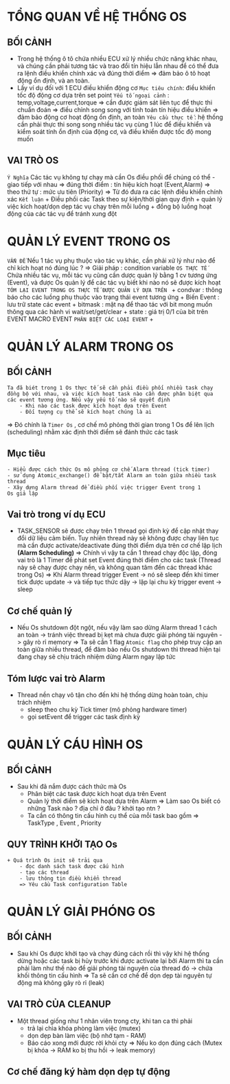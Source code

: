 # TỔNG QUAN VỀ HỆ THỐNG OS 
## BỐI CẢNH
+ Trong hệ thống ô tô chứa nhiều ECU xử lý nhiều chức năng khác nhau, và chúng cần phải tương tác và trao đổi tín hiệu lẫn nhau 
    để có thể đưa ra lệnh điều khiển chính xác và đúng thời điểm
    => đảm bảo ô tô hoạt động ổn định, và an toàn.
+ Lấy ví dụ đối với 1 ECU điều khiển động cơ 
    `Mục tiêu chính`: điều khiển tốc độ động cơ dựa trên set point
    `Yếu tố ngoại cảnh` : temp,voltage,current,torque 
        => cần được giám sát liên tục để thực thi chuẩn đoán 
        => điều chỉnh song song với tính toán tín hiệu điều khiển 
        => đảm bảo động cơ hoạt động ổn định, an toàn 
    `Yêu cầu thực tế` : hệ thống cần phải thực thi song song nhiều tác vụ cùng 1 lúc để điều khiển và kiểm soát tính ổn định của động cơ, 
    và điều khiển được tốc độ mong muốn
## VAI TRÒ OS 
`Ý Nghĩa`
    Các tác vụ không tự chạy mà cần Os điều phối để chúng có thể 
        - giao tiếp với nhau 
            => đúng thời điểm   : tín hiệu kích hoạt (Event,Alarm)
            => theo thứ tự      : mức ưu tiên (Priority)
        => Từ đó đưa ra các lệnh điều khiển chính xác 
`Kết luận`
    + Điều phối các Task theo sự kiện/thời gian quy định
    + quản lý việc kích hoạt/dọn dẹp tác vụ chạy trên mỗi luồng
    + đồng bộ luồng hoạt động của các tác vụ để tránh xung đột 
# QUẢN LÝ EVENT TRONG OS
`VẤN ĐỀ` 
    Nếu 1 tác vụ phụ thuộc vào tác vụ khác, cần phải xử lý như nào để chỉ kích hoạt nó đúng lúc ?
    => Giải pháp : condition variable 
`OS THỰC TẾ`
    Chứa nhiều tác vụ, mỗi tác vụ cũng cần dược quản lý bằng 
    1 cv tương ứng (Event), và được Os quản lý để các tác vụ biết
    khi nào nó sẽ được kích hoạt 
`TÓM LẠI EVENT TRONG OS THỰC TẾ ĐƯỢC QUẢN LÝ DỰA TRÊN `
        + condvar : thông báo cho các luồng phụ thuộc vào trạng thái event tương ứng
        + Biến Event : lưu trữ state các event 
        + bitmask : mặt nạ để thao tác với bit mong muốn thông qua các hành vi wait/set/get/clear
        + state   : giá trị 0/1 của bit trên EVENT MACRO EVENT
`PHÂN BIỆT CÁC LOẠI EVENT`
        + 
# QUẢN LÝ ALARM TRONG OS
## BỐI CẢNH
    Ta đã biét trong 1 Os thực tế sẽ cần phải điều phối nhiều task chạy đồng bộ với nhau, và việc kích hoạt task nào cần được phân biệt qua 
    các event tương ứng. Nếu vậy yếu tố nào sẽ quyết định
        - Khi nào các task được kích hoạt dựa trên Event
        - Đối tượng cụ thể sẽ kích hoạt chúng là ai 
=> Đó chính là `Timer Os` , cơ chế mô phỏng thời gian trong 1 Os để lên lịch (scheduling) nhằm xác định thời điểm sẽ đánh thức các task
## Mục tiêu
    - Hiểu được cách thức Os mô phỏng cơ chế Alarm thread (tick timer)
    - sử dụng Atomic_exchange() để bật/tắt Alarm an toàn giữa nhiều task thread
    - Xây dựng Alarm thread để điều phối việc trigger Event trong 1 
    Os giả lập 
## Vai trò trong ví dụ ECU 
- TASK_SENSOR sẽ được chạy trên 1 thread gọi định kỳ để cập nhật thay đổi dữ liệu cảm biến. Tuy nhiên thread này sẽ không được chạy liên tục 
mà cần được activate/deactivate đúng thời điểm dựa trên cơ chế lập lịch __(Alarm Scheduling)__ 
    => Chính vì vậy ta cần 1 thread chạy độc lập, đóng vai trò là 1 Timer để phát set Event đúng thời điểm cho các task (Thread này sẽ chạy được chạy nền, và không quan tâm đến các thread khác trong Os)
    => Khi Alarm thread trigger Event 
        -> nó sẽ sleep đến khi timer tick được update 
        -> và tiếp tục thức dậy 
        -> lặp lại chu kỳ trigger event -> sleep
## Cơ chế quản lý 
- Nếu Os shutdown đột ngột, nếu vậy làm sao dừng Alarm thread 1 cách an toàn 
    -> tránh việc thread bị kẹt mà chưa được giải phóng tài nguyên -> gây rò rỉ memory
=> Ta sẽ cần 1 flag `Atomic flag` cho phép truy cập an toàn giữa nhiều thread, để đãm bảo nếu Os shutdown thì thread hiện tại đang chạy sẽ chịu trách nhiệm dừng Alarm ngay lập tức 
## Tóm lược vai trò Alarm
- Thread nền chạy vô tận cho đến khi hệ thống dừng hoàn toàn, chịu trách nhiệm
    + sleep theo chu kỳ Tick timer (mô phỏng hardware timer)
    + gọi setEvent để trigger các task định kỳ
# QUẢN LÝ CÁU HÌNH OS
## BỐI CẢNH 
- Sau khi đã nắm được cách thức mà Os
    + Phân biệt các task được kích hoạt dựa trên Event
    + Quản lý thời điểm sẽ kích hoạt dựa trên Alarm
=> Làm sao Os biết có những Task nào ? địa chỉ ở đâu ? khởi tạo ntn ? 
    + Ta cần có thông tin cấu hình cụ thể của mỗi task bao gồm 
    => TaskType , Event , Priority 
## QUY TRÌNH KHỞI TẠO Os 
    + Quá trình Os init sẽ trải qua
        - đọc danh sách task được cấu hình
        - tạo các thread 
        - lưu thông tin điều khiển thread 
        => Yêu cầu Task configuration Table

# QUẢN LÝ GIẢI PHÓNG OS
## BỐI CẢNH
- Sau khi Os được khởi tạo và chạy đúng cách rồi thì vậy khi hệ thống dừng hoặc các task bị hủy trước khi được activate lại bởi Alarm thì ta cần phải làm như thế nào để giải phóng tài nguyên của thread đó -> chứa khối thông tin cấu hình 
=> Ta sẽ cần cơ chế để dọn dẹp tài nguyên tự động
mà không gây rò rỉ (leak) 

## VAI TRÒ CỦA CLEANUP
- Một thread giống như 1 nhân viên trong cty, khi tan ca thì phải 
    - trả lại chìa khóa phòng làm việc (mutex)
    - dọn dẹp bàn làm việc (bộ nhớ tạm - RAM)
    - Báo cáo xong mới được rời khỏi cty
=> Nếu ko dọn đúng cách (Mutex bị khóa -> RAM ko bị thu hồi -> leak memory) 

## Cơ chế đăng ký hàm dọn dẹp tự động 





